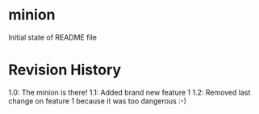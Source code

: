 # minion
Initial state of README file

# Revision History

1.0: The minion is there!
1.1: Added brand new feature 1
1.2: Removed last change on feature 1 because it was too dangerous :-)
